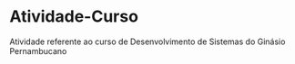 # Atividade-Curso
Atividade referente ao curso de Desenvolvimento de Sistemas do Ginásio Pernambucano
